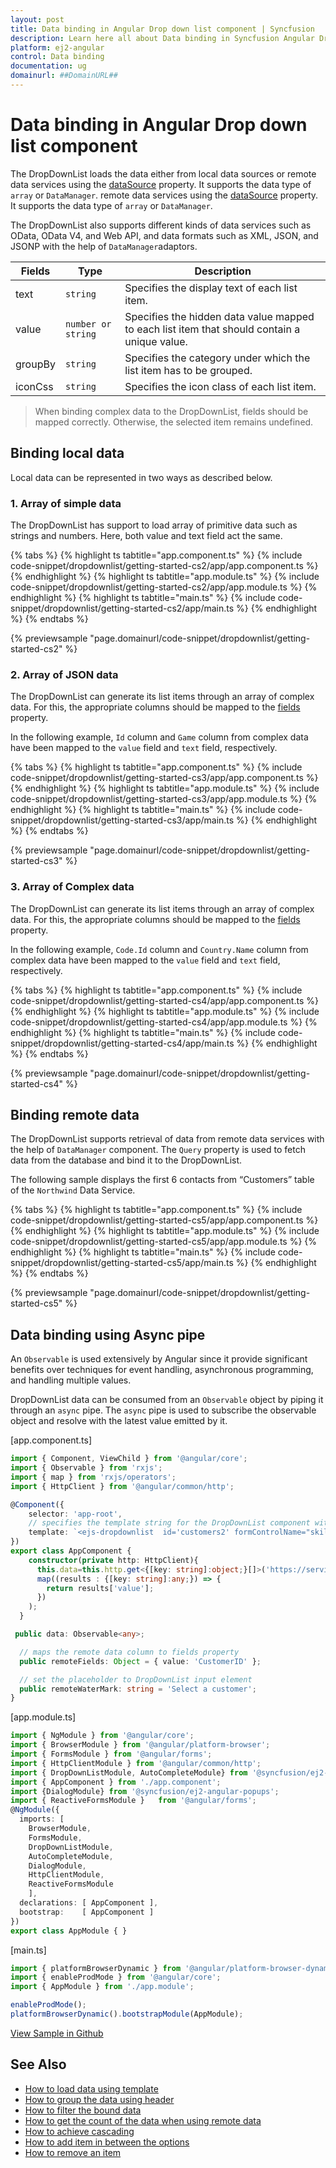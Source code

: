 ```yaml
---
layout: post
title: Data binding in Angular Drop down list component | Syncfusion
description: Learn here all about Data binding in Syncfusion Angular Drop down list component of Syncfusion Essential JS 2 and more.
platform: ej2-angular
control: Data binding 
documentation: ug
domainurl: ##DomainURL##
---
```


# Data binding in Angular Drop down list component

The DropDownList loads the data either from local data sources or remote data services using the [dataSource](https://ej2.syncfusion.com/angular/documentation/api/combo-box/#datasource) property. It supports the data type of `array` or `DataManager`.
remote data services using the [dataSource](https://ej2.syncfusion.com/angular/documentation/api/combo-box/#datasource) property. It supports the data type of `array` or `DataManager`.

The DropDownList also supports different kinds of data services such as OData, OData V4, and Web API, and data formats such as XML, JSON, and JSONP with the help of `DataManager`adaptors.

| Fields | Type | Description |
|------|------|-------------|
| text |  `string` | Specifies the display text of each list item. |
| value |  `number or string` | Specifies the hidden data value mapped to each list item that should contain a unique value. |
| groupBy |  `string` | Specifies the category under which the list item has to be grouped. |
| iconCss |  `string` | Specifies the icon class of each list item. |

> When binding complex data to the DropDownList, fields should be mapped correctly. Otherwise, the selected item remains undefined.

## Binding local data

Local data can be represented in two ways as described below.

### 1. Array of simple data

The DropDownList has support to load array of primitive data such as strings and numbers. Here, both value and text field act the same.

{% tabs %}
{% highlight ts tabtitle="app.component.ts" %}
{% include code-snippet/dropdownlist/getting-started-cs2/app/app.component.ts %}
{% endhighlight %}
{% highlight ts tabtitle="app.module.ts" %}
{% include code-snippet/dropdownlist/getting-started-cs2/app/app.module.ts %}
{% endhighlight %}
{% highlight ts tabtitle="main.ts" %}
{% include code-snippet/dropdownlist/getting-started-cs2/app/main.ts %}
{% endhighlight %}
{% endtabs %}
  
{% previewsample "page.domainurl/code-snippet/dropdownlist/getting-started-cs2" %}

### 2. Array of JSON data

The DropDownList can generate its list items through an array of complex data. For this,
the appropriate columns should be mapped to the [fields](https://ej2.syncfusion.com/angular/documentation/api/drop-down-list/#fields)
property.

In the following example, `Id` column and `Game` column from complex data have been mapped to the `value` field and `text` field, respectively.

{% tabs %}
{% highlight ts tabtitle="app.component.ts" %}
{% include code-snippet/dropdownlist/getting-started-cs3/app/app.component.ts %}
{% endhighlight %}
{% highlight ts tabtitle="app.module.ts" %}
{% include code-snippet/dropdownlist/getting-started-cs3/app/app.module.ts %}
{% endhighlight %}
{% highlight ts tabtitle="main.ts" %}
{% include code-snippet/dropdownlist/getting-started-cs3/app/main.ts %}
{% endhighlight %}
{% endtabs %}
  
{% previewsample "page.domainurl/code-snippet/dropdownlist/getting-started-cs3" %}

### 3. Array of Complex data

The DropDownList can generate its list items through an array of complex data. For this,
the appropriate columns should be mapped to the [fields](https://ej2.syncfusion.com/angular/documentation/api/drop-down-list/#fields) property.

In the following example, `Code.Id` column and `Country.Name` column from complex data have been mapped to the `value` field and `text` field, respectively.

{% tabs %}
{% highlight ts tabtitle="app.component.ts" %}
{% include code-snippet/dropdownlist/getting-started-cs4/app/app.component.ts %}
{% endhighlight %}
{% highlight ts tabtitle="app.module.ts" %}
{% include code-snippet/dropdownlist/getting-started-cs4/app/app.module.ts %}
{% endhighlight %}
{% highlight ts tabtitle="main.ts" %}
{% include code-snippet/dropdownlist/getting-started-cs4/app/main.ts %}
{% endhighlight %}
{% endtabs %}
  
{% previewsample "page.domainurl/code-snippet/dropdownlist/getting-started-cs4" %}

## Binding remote data

The DropDownList supports retrieval of data from remote data services with the help
of `DataManager` component. The `Query` property is used to fetch data from the database and bind it to the DropDownList.

The following sample displays the first 6 contacts from “Customers” table of the `Northwind` Data Service.

{% tabs %}
{% highlight ts tabtitle="app.component.ts" %}
{% include code-snippet/dropdownlist/getting-started-cs5/app/app.component.ts %}
{% endhighlight %}
{% highlight ts tabtitle="app.module.ts" %}
{% include code-snippet/dropdownlist/getting-started-cs5/app/app.module.ts %}
{% endhighlight %}
{% highlight ts tabtitle="main.ts" %}
{% include code-snippet/dropdownlist/getting-started-cs5/app/main.ts %}
{% endhighlight %}
{% endtabs %}
  
{% previewsample "page.domainurl/code-snippet/dropdownlist/getting-started-cs5" %}

## Data binding using Async pipe

An `Observable` is used extensively by Angular since it provide significant benefits over techniques for event handling, asynchronous programming, and handling multiple values.

DropDownList data can be consumed from an `Observable` object by piping it through an `async` pipe. The `async` pipe is used to subscribe the observable object and resolve with the latest value emitted by it.

[app.component.ts]
```ts
import { Component, ViewChild } from '@angular/core';
import { Observable } from 'rxjs';
import { map } from 'rxjs/operators';
import { HttpClient } from '@angular/common/http';

@Component({
    selector: 'app-root',
    // specifies the template string for the DropDownList component with dataSource
    template: `<ejs-dropdownlist  id='customers2' formControlName="skillname" name="skillname" #remote2 [dataSource]='data | async'  [fields]='remoteFields' [placeholder]='remoteWaterMark' ></ejs-dropdownlist >`,
})
export class AppComponent {
    constructor(private http: HttpClient){
      this.data=this.http.get<{[key: string]:object;}[]>('https://services.odata.org/V4/Northwind/Northwind.svc/Customers').pipe(
      map((results : {[key: string]:any;}) => {
        return results['value'];
      })
    );
  }

 public data: Observable<any>;

  // maps the remote data column to fields property
  public remoteFields: Object = { value: 'CustomerID' };

  // set the placeholder to DropDownList input element
  public remoteWaterMark: string = 'Select a customer';
}
```

[app.module.ts]
```ts
import { NgModule } from '@angular/core';
import { BrowserModule } from '@angular/platform-browser';
import { FormsModule } from '@angular/forms';
import { HttpClientModule } from '@angular/common/http';
import { DropDownListModule, AutoCompleteModule} from '@syncfusion/ej2-angular-dropdowns';
import { AppComponent } from './app.component';
import {DialogModule} from '@syncfusion/ej2-angular-popups';
import { ReactiveFormsModule }   from '@angular/forms';
@NgModule({
  imports: [ 
    BrowserModule, 
    FormsModule,
    DropDownListModule,
    AutoCompleteModule,
    DialogModule,
    HttpClientModule,
    ReactiveFormsModule
    ],
  declarations: [ AppComponent ],
  bootstrap:    [ AppComponent ]
})
export class AppModule { }
```

[main.ts]
```ts
import { platformBrowserDynamic } from '@angular/platform-browser-dynamic';
import { enableProdMode } from '@angular/core';
import { AppModule } from './app.module';

enableProdMode();
platformBrowserDynamic().bootstrapModule(AppModule);
```
[View Sample in Github](https://github.com/SyncfusionExamples/ej2-angular-dropdownlist-async-pipe)

## See Also

* [How to load data using template](./templates#item-template)
* [How to group the data using header](./grouping/)
* [How to filter the bound data](./filtering/)
* [How to get the count of the data when using remote data](./how-to/remote-data-bind/)
* [How to achieve cascading](./how-to/cascading/)
* [How to add item in between the options](./how-to/add-item/)
* [How to remove an item](./how-to/remove-item/)